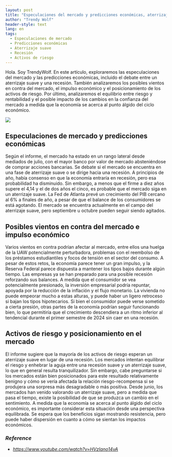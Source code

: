 ```yaml
---
layout: post
title: "Especulaciones del mercado y predicciones económicas, aterrizaje suave frente a recesión"
author: "Trendy Wolf"
header-style: text
lang: en
tags:
  - Especulaciones de mercado
  - Predicciones económicas
  - Aterrizaje suave
  - Recesión
  - Activos de riesgo
---
```


Hola. Soy TrendyWolf. En este artículo, exploraremos las especulaciones del mercado y las predicciones económicas, incluido el debate entre un aterrizaje suave y una recesión. También analizaremos los posibles vientos en contra del mercado, el impulso económico y el posicionamiento de los activos de riesgo. Por último, analizaremos el equilibrio entre riesgo y rentabilidad y el posible impacto de los cambios en la confianza del mercado a medida que la economía se acerca al punto álgido del ciclo económico.

<img
    src="https://i.ytimg.com/vi/HVzIano14vA/hqdefault.jpg"
/>


## Especulaciones de mercado y predicciones económicas
Según el informe, el mercado ha estado en un rango lateral desde mediados de julio, con el mayor banco por valor de mercado absteniéndose de comprar acciones bancarias. Se debate si el mercado se encuentra en una fase de aterrizaje suave o se dirige hacia una recesión. A principios de año, había consenso en que la economía entraría en recesión, pero esa probabilidad ha disminuido. Sin embargo, a menos que el firme a diez años supere el 4,14 y el de dos años el cinco, es probable que el mercado siga en un aterrizaje suave. La Fed de Atlanta prevé un crecimiento del PIB cercano al 6% a finales de año, a pesar de que el balance de los consumidores se está agotando. El mercado se encuentra actualmente en el campo del aterrizaje suave, pero septiembre u octubre pueden seguir siendo agitados.

## Posibles vientos en contra del mercado e impulso económico
Varios vientos en contra podrían afectar al mercado, entre ellos una huelga de la UAW potencialmente perturbadora, problemas con el reembolso de los préstamos estudiantiles y focos de tensión en el sector del consumo. A pesar de estos retos, la economía parece tener un gran impulso, y la Reserva Federal parece dispuesta a mantener los tipos bajos durante algún tiempo. Las empresas ya se han preparado para una posible recesión reforzando sus balances. A medida que el consumidor se vea potencialmente presionado, la inversión empresarial podría repuntar, apoyada por la reducción de la inflación y el flujo monetario. La vivienda no puede empeorar mucho a estas alturas, y puede haber un ligero retroceso si bajan los tipos hipotecarios. Si bien el consumidor puede verse sometido a cierta presión, otras partes de la economía podrían seguir funcionando bien, lo que permitiría que el crecimiento descendiera a un ritmo inferior al tendencial durante el primer semestre de 2024 sin caer en una recesión.

## Activos de riesgo y posicionamiento en el mercado
El informe sugiere que la mayoría de los activos de riesgo esperan un aterrizaje suave en lugar de una recesión. Los mercados intentan equilibrar el riesgo y enhebrar la aguja entre una recesión suave y un aterrizaje suave, lo que en general resulta tranquilizador. Sin embargo, cabe preguntarse si los mercados están bien posicionados para este resultado relativamente benigno y cómo se vería afectada la relación riesgo-recompensa si se produjera una sorpresa más desagradable o más positiva. Desde junio, los mercados han venido valorando un aterrizaje suave, pero a medida que pasa el tiempo, existe la posibilidad de que se produzca un cambio en el sentimiento. A medida que la economía se acerca al punto álgido del ciclo económico, es importante considerar esta situación desde una perspectiva equilibrada. Se espera que los beneficios sigan mostrando resistencia, pero puede haber dispersión en cuanto a cómo se sientan los impactos económicos.


### _Reference_
- _https://www.youtube.com/watch?v=HVzIano14vA_

